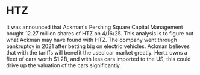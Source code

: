 # HTZ
It was announced that Ackman's Pershing Square Capital Management bought 12.27 million shares of HTZ on 4/16/25. This analysis is to figure out what Ackman may have found with HTZ. The company went through bankruptcy in 2021 after betting big on electric vehicles. Ackman believes that with the tariffs will benefit the used car market greatly. Hertz owns a fleet of cars worth $1.2B, and with less cars imported to the US, this could drive up the valuation of the cars significantly. 
